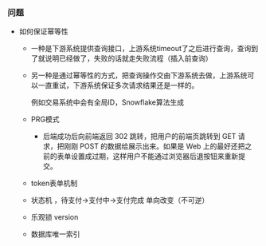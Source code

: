 ### 问题

 - 如何保证幂等性

    - 一种是下游系统提供查询接口，上游系统timeout了之后进行查询，查询到了就说明已经做了，失败的话就走失败流程（插入前查询）

    - 另一种是通过幂等性的方式，把查询操作交由下游系统去做，上游系统可以一直重试，下游系统保证多次请求结果还是一样的。

      例如交易系统中会有全局ID，Snowflake算法生成

   - PRG模式

     - 后端成功后向前端返回 302 跳转，把用户的前端页跳转到 GET 请求，把刚刚 POST 的数据给展示出来。如果是 Web 上的最好还把之前的表单设置成过期，这样用户不能通过浏览器后退按钮来重新提交。

   - token表单机制

   - 状态机 ，待支付->支付中->支付完成  单向改变（不可逆）

   - 乐观锁 version

   - 数据库唯一索引


